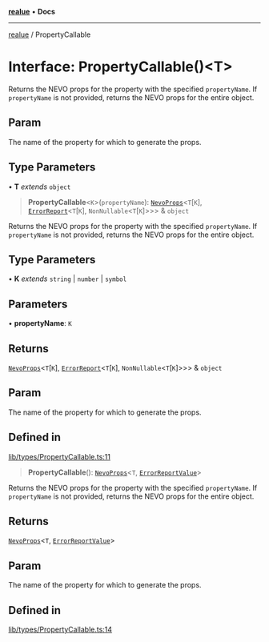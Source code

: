[**realue**](../README.md) • **Docs**

***

[realue](../README.md) / PropertyCallable

# Interface: PropertyCallable()\<T\>

Returns the NEVO props for the property with the specified `propertyName`. If `propertyName` is not provided, returns the NEVO props for the entire object.

## Param

The name of the property for which to generate the props.

## Type Parameters

• **T** *extends* `object`

> **PropertyCallable**\<`K`\>(`propertyName`): [`NevoProps`](../type-aliases/NevoProps.md)\<`T`\[`K`\], [`ErrorReport`](../type-aliases/ErrorReport.md)\<`T`\[`K`\], `NonNullable`\<`T`\[`K`\]\>\>\> & `object`

Returns the NEVO props for the property with the specified `propertyName`. If `propertyName` is not provided, returns the NEVO props for the entire object.

## Type Parameters

• **K** *extends* `string` \| `number` \| `symbol`

## Parameters

• **propertyName**: `K`

## Returns

[`NevoProps`](../type-aliases/NevoProps.md)\<`T`\[`K`\], [`ErrorReport`](../type-aliases/ErrorReport.md)\<`T`\[`K`\], `NonNullable`\<`T`\[`K`\]\>\>\> & `object`

## Param

The name of the property for which to generate the props.

## Defined in

[lib/types/PropertyCallable.ts:11](https://github.com/nevoland/realue/blob/1fa38fef80c9df28c076a8a44728e2fb20f56b0b/lib/types/PropertyCallable.ts#L11)

> **PropertyCallable**(): [`NevoProps`](../type-aliases/NevoProps.md)\<`T`, [`ErrorReportValue`](../type-aliases/ErrorReportValue.md)\>

Returns the NEVO props for the property with the specified `propertyName`. If `propertyName` is not provided, returns the NEVO props for the entire object.

## Returns

[`NevoProps`](../type-aliases/NevoProps.md)\<`T`, [`ErrorReportValue`](../type-aliases/ErrorReportValue.md)\>

## Param

The name of the property for which to generate the props.

## Defined in

[lib/types/PropertyCallable.ts:14](https://github.com/nevoland/realue/blob/1fa38fef80c9df28c076a8a44728e2fb20f56b0b/lib/types/PropertyCallable.ts#L14)
